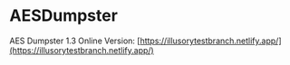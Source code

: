 # AESDumpster
AES Dumpster 1.3 Online Version:  [https://illusorytestbranch.netlify.app/](https://illusorytestbranch.netlify.app/) <br>
